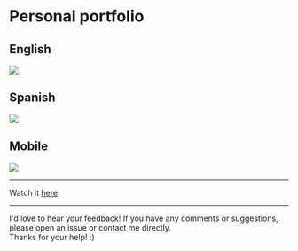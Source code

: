 # Personal portfolio

<h2>English</h2>
<img src="https://github.com/user-attachments/assets/3bc8899e-1bf8-4aa6-abdc-d8abd1ca089c">

<h2>Spanish</h2>
<img src="https://github.com/user-attachments/assets/4a6ffe8e-639a-40fb-a1b8-ca0b34819edf">

<h2>Mobile</h2>
<img src="https://github.com/user-attachments/assets/c8b1f91c-a453-4fbc-b188-ec2735d4cbfe">

---

<p>Watch it <a href="https://facundochaves.com/en">here</a></p>

---
I'd love to hear your feedback! If you have any comments or suggestions, please open an issue or contact me directly.  <br>
Thanks for your help! :)
